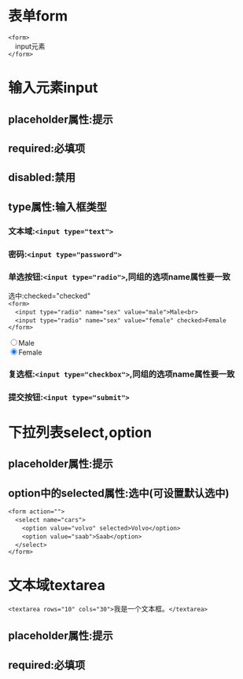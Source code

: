 # 表单form
`<form>`  
&emsp;input元素  
`</form>`
# 输入元素input
## placeholder属性:提示
## required:必填项
## disabled:禁用
## type属性:输入框类型
### 文本域:`<input type="text">`  
### 密码:`<input type="password">`

### 单选按钮:`<input type="radio">`,同组的选项name属性要一致
选中:checked="checked"  
`<form>`  
&emsp;`<input type="radio" name="sex" value="male">Male<br>`  
&emsp;`<input type="radio" name="sex" value="female" checked>Female`  
`</form>`
<form>
<input type="radio" name="sex" value="male">Male<br>
<input type="radio" name="sex" value="female" checked>Female  
</form>

### 复选框:`<input type="checkbox">`,同组的选项name属性要一致
### 提交按钮:`<input type="submit">`
# 下拉列表select,option
## placeholder属性:提示
## option中的selected属性:选中(可设置默认选中)  
`<form action="">`  
&emsp;`<select name="cars">`  
&emsp;&emsp;`<option value="volvo" selected>Volvo</option>`  
&emsp;&emsp;`<option value="saab">Saab</option>`  
&emsp;`</select>`  
`</form>`
# 文本域textarea
`<textarea rows="10" cols="30">`我是一个文本框。`</textarea>`
## placeholder属性:提示
## required:必填项